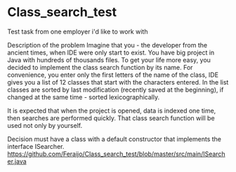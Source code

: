 # Class_search_test
Test task from one employer i'd like to work with

Description of the problem
Imagine that you - the developer from the ancient times, when IDE were only start to exist. 
You have big project in Java with hundreds of thousands files.
To get your life more easy, you decided to implement the class search function by its name.
For convenience, you enter only the first letters of the name of the class, IDE gives you a list of 12
classes that start with the characters entered. 
In the list classes are sorted by last modification (recently saved at the beginning), if changed at the same time - sorted 
lexicographically. 

It is expected that when the project is opened, data is indexed one time, then searches are performed quickly.
That class search function will be used not only by yourself.

Decision must have a class with a default constructor that implements the interface ISearcher.
https://github.com/Feraijo/Class_search_test/blob/master/src/main/ISearcher.java
